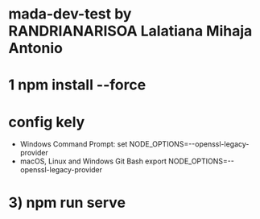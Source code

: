 # mada-dev-test by RANDRIANARISOA Lalatiana Mihaja Antonio
# 1  npm install --force

# config kely
  - Windows Command Prompt:
   set NODE_OPTIONS=--openssl-legacy-provider
  - macOS, Linux and Windows Git Bash
   export NODE_OPTIONS=--openssl-legacy-provider  
 
# 3) npm run serve


